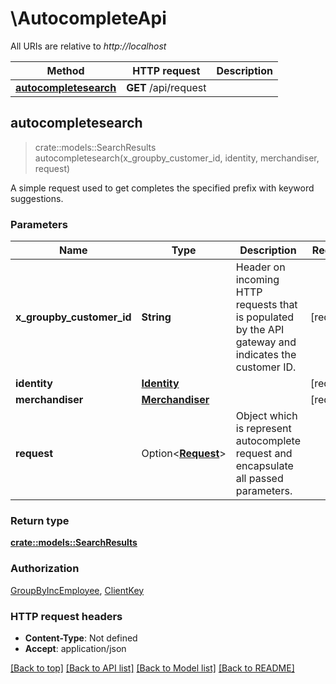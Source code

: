 # \AutocompleteApi

All URIs are relative to *http://localhost*

Method | HTTP request | Description
------------- | ------------- | -------------
[**autocompletesearch**](AutocompleteApi.md#autocompletesearch) | **GET** /api/request | 



## autocompletesearch

> crate::models::SearchResults autocompletesearch(x_groupby_customer_id, identity, merchandiser, request)


A simple request used to get completes the specified prefix with keyword suggestions.

### Parameters


Name | Type | Description  | Required | Notes
------------- | ------------- | ------------- | ------------- | -------------
**x_groupby_customer_id** | **String** | Header on incoming HTTP requests that is populated by the API gateway and indicates the customer ID. | [required] |
**identity** | [**Identity**](.md) |  | [required] |
**merchandiser** | [**Merchandiser**](.md) |  | [required] |
**request** | Option<[**Request**](.md)> | Object which is represent autocomplete request and encapsulate all passed parameters.  |  |

### Return type

[**crate::models::SearchResults**](SearchResults.md)

### Authorization

[GroupByIncEmployee](../README.md#GroupByIncEmployee), [ClientKey](../README.md#ClientKey)

### HTTP request headers

- **Content-Type**: Not defined
- **Accept**: application/json

[[Back to top]](#) [[Back to API list]](../README.md#documentation-for-api-endpoints) [[Back to Model list]](../README.md#documentation-for-models) [[Back to README]](../README.md)

